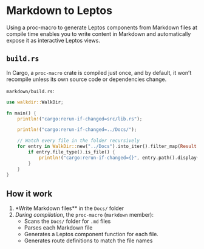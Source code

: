 # Markdown to Leptos

Using a proc-macro to generate Leptos components from Markdown files at compile time enables you to write content in
Markdown and automatically expose it as interactive Leptos views.

## `build.rs`

In Cargo, a `proc-macro` crate is compiled just once, and by default, it won’t recompile unless its own source code or
dependencies change.

`markdown/build.rs`:

```rs
use walkdir::WalkDir;

fn main() {
    println!("cargo:rerun-if-changed=src/lib.rs");

    println!("cargo:rerun-if-changed=../Docs/");

    // Watch every file in the folder recursively
    for entry in WalkDir::new("../Docs").into_iter().filter_map(Result::ok) {
        if entry.file_type().is_file() {
            println!("cargo:rerun-if-changed={}", entry.path().display());
        }
    }
}
```

## How it work

1. \*Write Markdown files\*\* in the `Docs/` folder
2. _During compilation_, the `proc-macro` (`markdown` member):
   - Scans the `Docs/` folder for `.md` files
   - Parses each Markdown file
   - Generates a Leptos component function for each file.
   - Generates route definitions to match the file names
